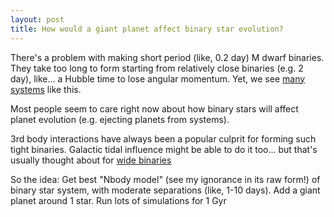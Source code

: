 ```yaml
---
layout: post
title: How would a giant planet affect binary star evolution?
---
```


There's a problem with making short period (like, 0.2 day) M dwarf binaries. They take too long to form starting from relatively close binaries (e.g. 2 day), like...  a Hubble time to lose angular momentum. Yet, we see [many systems](http://arxiv.org/abs/1206.6056) like this.

Most people seem to care right now about how binary stars will affect planet evolution (e.g. ejecting planets from systems).

3rd body interactions have always been a popular culprit for forming such tight binaries. Galactic tidal influence might be able to do it too... but that's usually thought about for [wide binaries](http://arxiv.org/abs/1301.3145)

So the idea:
Get best "Nbody model" (see my ignorance in its raw form!) of binary star system, with moderate separations (like, 1-10 days). Add a giant planet around 1 star. Run lots of simulations for 1 Gyr